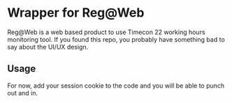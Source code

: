 # Wrapper for Reg@Web

Reg@Web is a web based product to use Timecon 22 working hours monitoring tool. If you found this repo, you probably have something bad to say about the UI/UX design.

## Usage

For now, add your session cookie to the code and you will be able to punch out and in.
